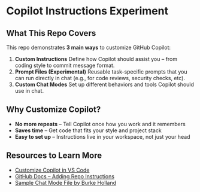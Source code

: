 # Copilot Instructions Experiment
## What This Repo Covers
This repo demonstrates **3 main ways** to customize GitHub Copilot:
1. **Custom Instructions**
   Define how Copilot should assist you – from coding style to commit message format.
2. **Prompt Files (Experimental)**
   Reusable task-specific prompts that you can run directly in chat (e.g., for code reviews, security checks, etc).
3. **Custom Chat Modes**
   Set up different behaviors and tools Copilot should use in chat.
## Why Customize Copilot?
- **No more repeats** – Tell Copilot once how you work and it remembers
- **Saves time** – Get code that fits your style and project stack
- **Easy to set up** – Instructions live in your workspace, not just your head
## Resources to Learn More
* [Customize Copilot in VS Code](https://code.visualstudio.com/docs/copilot/copilot-customization)
* [GitHub Docs – Adding Repo Instructions](https://docs.github.com/en/copilot/how-tos/custom-instructions/adding-repository-custom-instructions-for-github-copilot)
* [Sample Chat Mode File by Burke Holland](https://gist.github.com/burkeholland/a232b706994aa2f4b2ddd3d97b11f9a7)
